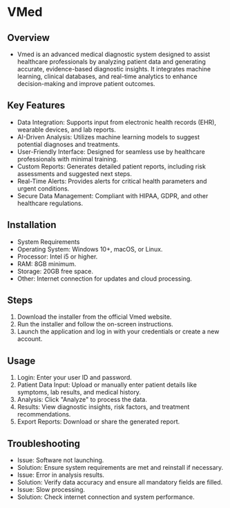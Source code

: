 # VMed
## Overview
- Vmed is an advanced medical diagnostic system designed to assist healthcare professionals by analyzing patient data and generating accurate, evidence-based diagnostic insights. It integrates machine learning, clinical databases, and real-time analytics to enhance decision-making and improve patient outcomes.

## Key Features
- Data Integration: Supports input from electronic health records (EHR), wearable devices, and lab reports.
- AI-Driven Analysis: Utilizes machine learning models to suggest potential diagnoses and treatments.
- User-Friendly Interface: Designed for seamless use by healthcare professionals with minimal training.
- Custom Reports: Generates detailed patient reports, including risk assessments and suggested next steps.
- Real-Time Alerts: Provides alerts for critical health parameters and urgent conditions.
- Secure Data Management: Compliant with HIPAA, GDPR, and other healthcare regulations.

## Installation
- System Requirements
- Operating System: Windows 10+, macOS, or Linux.
- Processor: Intel i5 or higher.
- RAM: 8GB minimum.
- Storage: 20GB free space.
- Other: Internet connection for updates and cloud processing.

## Steps
1. Download the installer from the official Vmed website.
2. Run the installer and follow the on-screen instructions.
3. Launch the application and log in with your credentials or create a new account.

## Usage
1. Login: Enter your user ID and password.
2. Patient Data Input: Upload or manually enter patient details like symptoms, lab results, and medical history.
3. Analysis: Click "Analyze" to process the data.
4. Results: View diagnostic insights, risk factors, and treatment recommendations.
5. Export Reports: Download or share the generated report.

## Troubleshooting
- Issue: Software not launching.
- Solution: Ensure system requirements are met and reinstall if necessary.
- Issue: Error in analysis results.
- Solution: Verify data accuracy and ensure all mandatory fields are filled.
- Issue: Slow processing.
- Solution: Check internet connection and system performance.
